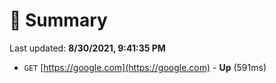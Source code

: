 # 📖 Summary
Last updated: **8/30/2021, 9:41:35 PM**

- `GET` [https://google.com](https://google.com) - **Up** (591ms)
